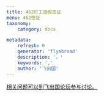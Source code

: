 ```yaml
---
title: 462打工度假签证
menu: 462签证
taxonomy:
    category: docs

metadata:
    refresh: 0
    generator: 'flyabroad'
    description: '。'
    keywords: ','
    author: '飞出国'
---
```




[相关问题可以到飞出国论坛参与讨论。](http://bbs.fcgvisa.com/t/?target=_blank)